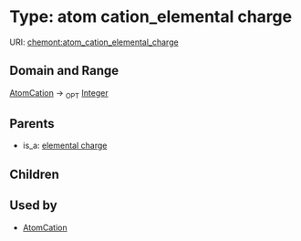 
# Type: atom cation_elemental charge




URI: [chemont:atom_cation_elemental_charge](https://w3id.org/chemont/atom_cation_elemental_charge)


## Domain and Range

[AtomCation](AtomCation.md) ->  <sub>OPT</sub> [Integer](types/Integer.md)

## Parents

 *  is_a: [elemental charge](elemental_charge.md)

## Children


## Used by

 * [AtomCation](AtomCation.md)
